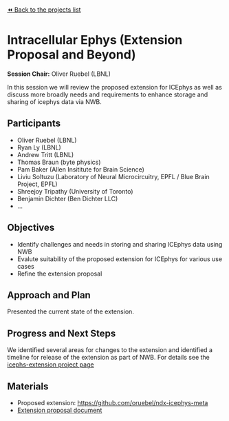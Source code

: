 [:rewind: Back to the projects list](../../README.md#breakout-sessions)

# Intracellular Ephys (Extension Proposal and Beyond)

**Session Chair:** Oliver Ruebel (LBNL)

In this session we will review the proposed extension for ICEphys as well as discuss more broadly needs and requirements
to enhance storage and sharing of icephys data via NWB.

## Participants

* Oliver Ruebel (LBNL)
* Ryan Ly (LBNL)
* Andrew Tritt (LBNL)
* Thomas Braun (byte physics)
* Pam Baker (Allen Insititute for Brain Science)
* Liviu	Soltuzu	(Laboratory of Neural Microcircuitry, EPFL / Blue Brain Project, EPFL)
* Shreejoy Tripathy (University of Toronto)
* Benjamin Dichter (Ben Dichter LLC)
* ...

## Objectives

* Identify challenges and needs in storing and sharing ICEphys data using NWB
* Evalute suitability of the proposed extension for ICEphys for various use cases
* Refine the extension proposal

## Approach and Plan

Presented the current state of the extension. 

## Progress and Next Steps

We identified several areas for changes to the extension and identified a timeline for release of the extension as part of NWB. For details see the [icephs-extension project page](../icephys_extension)

## Materials

* Proposed extension: https://github.com/oruebel/ndx-icephys-meta
* [Extension proposal document](https://docs.google.com/document/d/1cAgsXv26BmQoVfa7Greyxs0oc4IGH-t5aJsm-AwUAAE/edit)

